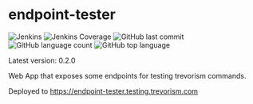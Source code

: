 # endpoint-tester 

![Jenkins](https://img.shields.io/jenkins/build/http/trevorism-build.eastus.cloudapp.azure.com/endpoint-tester)
![Jenkins Coverage](https://img.shields.io/jenkins/coverage/jacoco/http/trevorism-build.eastus.cloudapp.azure.com/endpoint-tester)
![GitHub last commit](https://img.shields.io/github/last-commit/trevorism/endpoint-tester)
![GitHub language count](https://img.shields.io/github/languages/count/trevorism/endpoint-tester)
![GitHub top language](https://img.shields.io/github/languages/top/trevorism/endpoint-tester)

Latest version: 0.2.0

Web App that exposes some endpoints for testing trevorism commands.

Deployed to https://endpoint-tester.testing.trevorism.com
